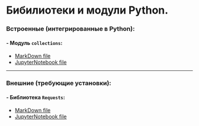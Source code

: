 # Бибилиотеки и модули Python.

### Встроенные (интегрированные в Python):
#### - Модуль `collections`:
  * [MarkDown file](/study_materials/Python/Moduls_and_libraries/)
  * [JupyterNotebook file](/study_materials/Python/Moduls_and_libraries/)
***
### Внешние (требующие установки):
#### - Библиотека `Requests`:
  * [MarkDown file](/study_materials/Python/Moduls_and_libraries/Requests.md)
  * [JupyterNotebook file](/study_materials/Python/Moduls_and_libraries/Requests.ipynb)

